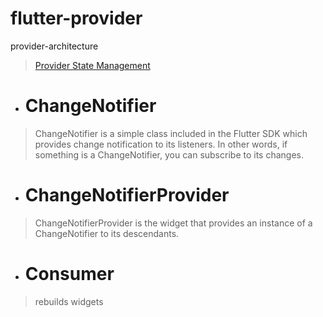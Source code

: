 # flutter-provider
provider-architecture


> [Provider State Management](https://flutter.dev/docs/development/data-and-backend/state-mgmt/simple)


- # ChangeNotifier

>    ChangeNotifier is a simple class included in the Flutter SDK which provides change notification to its listeners. In other words, if something is a ChangeNotifier, you can        subscribe to its changes.

- # ChangeNotifierProvider

>    ChangeNotifierProvider is the widget that provides an instance of a ChangeNotifier to its descendants.

- # Consumer

>    rebuilds widgets

